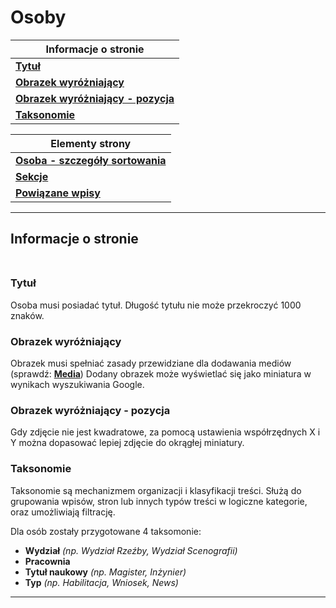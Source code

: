 # Osoby

| Informacje o stronie |
| ------- |
| [**Tytuł**](#tytuł)<br/>|
| [**Obrazek wyróżniający**](#obrazek-wyróżniający)<br/>|
| [**Obrazek wyróżniający - pozycja**](#obrazek-wyróżniający---pozycja)<br/>|
| [**Taksonomie**](#taksonomie)<br/>|

| Elementy strony |
| ------- |
| [**Osoba - szczegóły sortowania**](Wlasne_pola.md#osoba---szczegóły-sortowania)
| [**Sekcje**](Wlasne_pola.md#sekcje)
| [**Powiązane wpisy**](Wlasne_pola.md#powiązane-wpisy)

------

## Informacje o stronie<br/><br/>

### **Tytuł**

Osoba musi posiadać tytuł. Długość tytułu nie może przekroczyć 1000 znaków.

### **Obrazek wyróżniający**

Obrazek musi spełniać zasady przewidziane dla dodawania mediów (sprawdź: [**Media**](Media.md))
Dodany obrazek może wyświetlać się jako miniatura w wynikach wyszukiwania Google.

### **Obrazek wyróżniający - pozycja**

Gdy zdjęcie nie jest kwadratowe, za pomocą ustawienia współrzędnych X i Y można dopasować lepiej zdjęcie do okrągłej miniatury.

### **Taksonomie**
Taksonomie są mechanizmem organizacji i klasyfikacji treści. Służą do grupowania wpisów, stron lub innych typów treści w logiczne kategorie, oraz umożliwiają filtrację.

Dla osób zostały przygotowane 4 taksomonie:


- **Wydział** _(np. Wydział Rzeźby, Wydział Scenografii)_
- **Pracownia**
- **Tytuł naukowy** _(np. Magister, Inżynier)_
- **Typ** _(np. Habilitacja, Wniosek, News)_



------